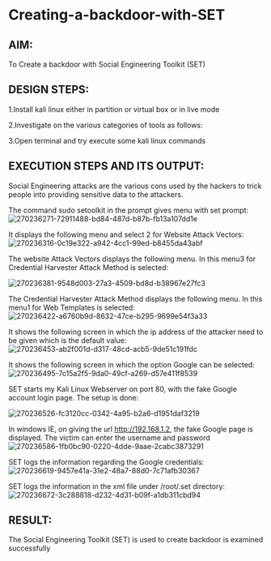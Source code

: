 # Creating-a-backdoor-with-SET
## AIM:
To Create a backdoor with Social Engineering Toolkit (SET)

## DESIGN STEPS:
1.Install kali linux either in partition or virtual box or in live mode

2.Investigate on the various categories of tools as follows:

3.Open terminal and try execute some kali linux commands

## EXECUTION STEPS AND ITS OUTPUT:
Social Engineering attacks are the various cons used by the hackers to trick people into providing sensitive data to the attackers.

The command sudo setoolkit in the prompt gives menu with set prompt:
![270236271-72911488-bd84-487d-b87b-fb13a107dd1e](https://github.com/durga46/creating-a-backdoor-with-SET/assets/75235704/cb704612-6a91-432d-afec-f613a6342220)



It displays the following menu and select 2 for Website Attack Vectors:
![270236316-0c19e322-a942-4cc1-99ed-b8455da43abf](https://github.com/durga46/creating-a-backdoor-with-SET/assets/75235704/b6f00f6e-ab4a-4e2e-b04f-ab2a672273a7)



The website Attack Vectors displays the following menu. In this menu3 for Credential Harvester Attack Method is selected:

![270236381-9548d003-27a3-4509-bd8d-b38967e27fc3](https://github.com/durga46/creating-a-backdoor-with-SET/assets/75235704/6eb5f3ce-76fc-4d3b-957e-ed391abba6ad)


The Credential Harvester Attack Method displays the following menu. In this menu1 for Web Templates is selected:
![270236422-a6760b9d-8632-47ce-b295-9699e54f3a33](https://github.com/durga46/creating-a-backdoor-with-SET/assets/75235704/60605ca2-06d5-4291-8798-969648bdaf5a)



It shows the following screen in which the ip address of the attacker need to be given which is the default value:
![270236453-ab2f001d-d317-48cd-acb5-9de51c191fdc](https://github.com/durga46/creating-a-backdoor-with-SET/assets/75235704/65fe2deb-63a0-4fa1-8cca-eaa803955e6e)



It shows the following screen in which the option Google can be selected:
![270236495-7c15a2f5-9da0-49cf-a269-d57e411f8539](https://github.com/durga46/creating-a-backdoor-with-SET/assets/75235704/b3454e92-2528-490f-ac75-3e157beb242d)



SET starts my Kali Linux Webserver on port 80, with the fake Google account login page. The setup is done:

![270236526-fc3120cc-0342-4a95-b2a6-d1951daf3219](https://github.com/durga46/creating-a-backdoor-with-SET/assets/75235704/d901f7ac-c896-4fdc-8e3c-c4eecb53daf7)









In windows IE, on giving the url http://192.168.1.2, the fake Google page is displayed. The victim can enter the username and password
![270236586-1fb0bc90-0220-4dde-9aae-2cabc3873291](https://github.com/durga46/creating-a-backdoor-with-SET/assets/75235704/b91a1ba2-a12b-4ba1-9692-67f2bc9067b3)



SET logs the information regarding the Google credentials:
![270236619-9457e41a-31e2-48a7-88d0-7c71afb30367](https://github.com/durga46/creating-a-backdoor-with-SET/assets/75235704/d2dfa4dd-b6cd-4452-b802-ad97ff14ef04)



SET logs the information in the xml file under /root/.set directory:
![270236672-3c288818-d232-4d31-b09f-a1db311cbd94](https://github.com/durga46/creating-a-backdoor-with-SET/assets/75235704/edc3a333-5728-45f6-9da5-d9c98ecd1ddf)


## RESULT:
The Social Engineering Toolkit (SET) is used to create backdoor is examined successfully
